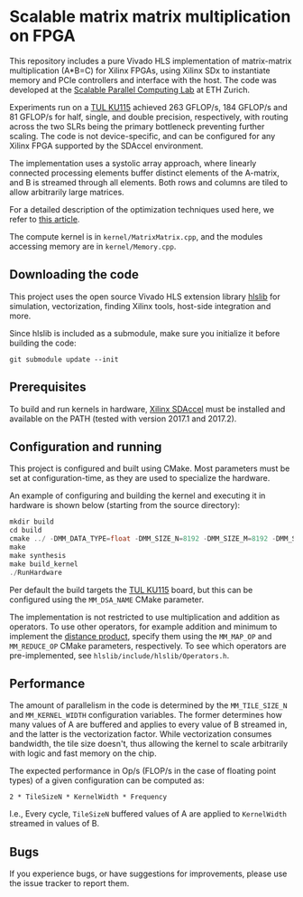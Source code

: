 Scalable matrix matrix multiplication on FPGA
=============================================

This repository includes a pure Vivado HLS implementation of matrix-matrix
multiplication (A\*B=C) for Xilinx FPGAs, using Xilinx SDx to instantiate memory
and PCIe controllers and interface with the host. The code was developed at the
[Scalable Parallel Computing Lab](https://spcl.inf.ethz.ch/) at ETH Zurich. 

Experiments run on a [TUL KU115](http://www.tul.com.tw/ProductsFPGA.html)
achieved 263 GFLOP/s, 184 GFLOP/s and 81 GFLOP/s for half, single, and double
precision, respectively, with routing across the two SLRs being the primary
bottleneck preventing further scaling. The code is not device-specific, and can
be configured for any Xilinx FPGA supported by the SDAccel environment. 

The implementation uses a systolic array approach, where linearly connected
processing elements buffer distinct elements of the A-matrix, and B is streamed
through all elements. Both rows and columns are tiled to allow arbitrarily large
matrices. 

For a detailed description of the optimization techniques used here, we refer to
[this article](https://arxiv.org/abs/1805.08288).

The compute kernel is in `kernel/MatrixMatrix.cpp`, and the modules accessing
memory are in `kernel/Memory.cpp`.

Downloading the code
--------------------

This project uses the open source Vivado HLS extension library
[hlslib](https://github.com/definelicht/hlslib) for simulation, vectorization,
finding Xilinx tools, host-side integration and more.

Since hlslib is included as a submodule, make sure you initialize it before
building the code:

```
git submodule update --init 
```

Prerequisites
-------------

To build and run kernels in hardware, [Xilinx
SDAccel](https://www.xilinx.com/support/download/index.html/content/xilinx/en/downloadNav/sdaccel-development-environment.html)
must be installed and available on the PATH (tested with version 2017.1 and
2017.2).

Configuration and running
-------------------------

This project is configured and built using CMake. Most parameters must be set at
configuration-time, as they are used to specialize the hardware.

An example of configuring and building the kernel and executing it in hardware
is shown below (starting from the source directory):

```cpp
mkdir build
cd build
cmake ../ -DMM_DATA_TYPE=float -DMM_SIZE_N=8192 -DMM_SIZE_M=8192 -DMM_SIZE_P=8192 -DMM_TILE_SIZE_N=32 -DMM_KERNEL_WIDTH=8 -DMM_TILE_SIZE_P=2048
make
make synthesis
make build_kernel
./RunHardware
```

Per default the build targets the [TUL
KU115](http://www.tul.com.tw/ProductsFPGA.html) board, but this can be
configured using the `MM_DSA_NAME` CMake parameter.

The implementation is not restricted to use multiplication and addition as
operators. To use other operators, for example addition and minimum to implement
the [distance
product](https://en.wikipedia.org/wiki/Min-plus_matrix_multiplication), specify
them using the `MM_MAP_OP` and `MM_REDUCE_OP` CMake parameters, respectively. To
see which operators are pre-implemented, see
`hlslib/include/hlslib/Operators.h`.

Performance
-----------

The amount of parallelism in the code is determined by the `MM_TILE_SIZE_N` and
`MM_KERNEL_WIDTH` configuration variables. The former determines how many values
of A are buffered and applies to every value of B streamed in, and the latter is
the vectorization factor. While vectorization consumes bandwidth, the tile size
doesn't, thus allowing the kernel to scale arbitrarily with logic and fast
memory on the chip.

The expected performance in Op/s (FLOP/s in the case of floating point types) of
a given configuration can be computed as:

`2 * TileSizeN * KernelWidth * Frequency`

I.e., Every cycle, `TileSizeN` buffered values of A are applied to `KernelWidth`
streamed in values of B. 

Bugs
----

If you experience bugs, or have suggestions for improvements, please use the
issue tracker to report them.
